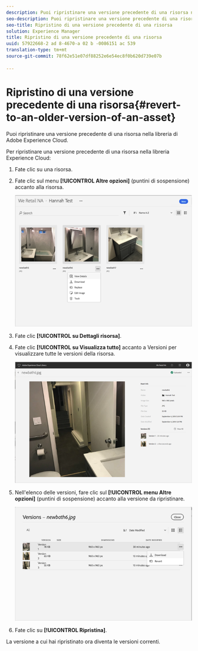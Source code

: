 ```yaml
---
description: Puoi ripristinare una versione precedente di una risorsa nella libreria di Adobe Experience Cloud.
seo-description: Puoi ripristinare una versione precedente di una risorsa nella libreria di Adobe Experience Cloud.
seo-title: Ripristino di una versione precedente di una risorsa
solution: Experience Manager
title: Ripristino di una versione precedente di una risorsa
uuid: 57922668-2 ad 8-4670-a 02 b -0086151 ac 539
translation-type: tm+mt
source-git-commit: 78f62e51e07df88252e6e54ec8f0b620d739e07b

---
```



# Ripristino di una versione precedente di una risorsa{#revert-to-an-older-version-of-an-asset}

Puoi ripristinare una versione precedente di una risorsa nella libreria di Adobe Experience Cloud.

Per ripristinare una versione precedente di una risorsa nella libreria Experience Cloud:

1. Fate clic su una risorsa.
1. Fate clic sul menu **[!UICONTROL Altre opzioni]** (puntini di sospensione) accanto alla risorsa.

   ![](assets/library_asset_options.png)

1. Fate clic **[!UICONTROL su Dettagli risorsa]**.
1. Fate clic **[!UICONTROL su Visualizza tutto]** accanto a Versioni per visualizzare tutte le versioni della risorsa.

   ![](assets/library_details_versions.png)

1. Nell'elenco delle versioni, fare clic sul **[!UICONTROL menu Altre opzioni]** (puntini di sospensione) accanto alla versione da ripristinare.

   ![](assets/library_versions_download_revert.png)

1. Fate clic su **[!UICONTROL Ripristina]**.

La versione a cui hai ripristinato ora diventa le versioni correnti.
